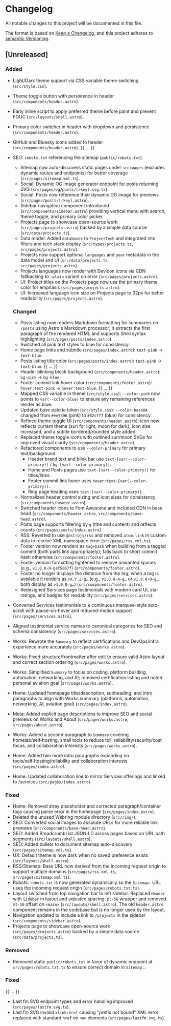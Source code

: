 # Changelog
All notable changes to this project will be documented in this file.

The format is based on [Keep a Changelog](https://keepachangelog.com/en/1.0.0/),
and this project adheres to [semantic Versioning](https://semver.org/spec/v2.0.0.html).

  ## [Unreleased]

  ### Added
- Light/Dark theme support via CSS variable theme switching (`src/style.css`).
- Theme toggle button with persistence in header (`src/components/header.astro`).
- Early inline script to apply preferred theme before paint and prevent FOUC (`src/layouts/shell.astro`).
- Primary color switcher in header with dropdown and persistence (`src/components/header.astro`).
- GitHub and Bluesky icons added to header (`src/components/header.astro`).
{{ ... }}
- SEO: `robots.txt` referencing the sitemap (`public/robots.txt`).
  - Sitemap now auto-discovers static pages under `src/pages` (excludes dynamic routes and endpoints) for better coverage (`src/pages/sitemap.xml.ts`).
  - Social: Dynamic OG image generator endpoint for posts returning SVG (`src/pages/og/posts/[rkey].svg.ts`).
  - Social: Posts now reference their dynamic OG image for previews (`src/pages/posts/[rkey].astro`).
  - Sidebar navigation component introduced (`src/components/sidebar.astro`) providing vertical menu with search, theme toggle, and primary color picker.
  - Projects page to showcase open-source work (`src/pages/projects.astro`) backed by a simple data source (`src/data/projects.ts`).
  - Data model: Added `databases` to `ProjectTech` and integrated into filters and tech stack display (`src/types/projects.ts`, `src/pages/projects.astro`).
  - Projects now support optional `languages` and `year` metadata in the data model and UI (`src/data/projects.ts`, `src/pages/projects.astro`).
  - Projects languages now render with Devicon icons via CDN fallbacking to `-plain` variant on error (`src/pages/projects.astro`).
  - UI: Project titles on the Projects page now use the primary theme color for emphasis (`src/pages/projects.astro`).
  - UI: Increased language icon size on Projects page to 32px for better readability (`src/pages/projects.astro`).

  ### Changed
  - Posts listing now renders Markdown formatting for summaries on `/posts` using Astro's Markdown processor; it extracts the first paragraph of the rendered HTML and supports Shiki syntax highlighting (`src/pages/posts/index.astro`).
  - Switched all pink text styles to blue for consistency:
  - Home page links and subtitle (`src/pages/index.astro`): `text-pink` -> `text-blue`.
  - Posts listing title color (`src/pages/posts/index.astro`): `text-pink` -> `text-blue`.
{{ ... }}
  - Header blinking block background (`src/components/header.astro`): `bg-pink` -> `bg-blue`.
  - Footer commit link hover color (`src/components/footer.astro`): `hover:text-pink` -> `hover:text-blue`.
{{ ... }}
  - Mapped CSS variable in theme (`src/style.css`): `--color-pink` now points to `var(--color-blue)` to ensure any remaining references render as blue.
  - Updated base palette token (`src/style.css`): `--color-base0A` changed from `#ee5396` (pink) to `#82cfff` (blue) for consistency.
  - Refined theme toggle UI (`src/components/header.astro`): icon now reflects current theme (sun for light, moon for dark), icon size increased, and a subtle bordered/rounded style added.
  - Replaced theme toggle icons with outlined sun/moon SVGs for improved visual clarity (`src/components/header.astro`).
  - Refactored components to use `--color-primary` for primary text/background:
    - Header brand text and blink bar use `text-[var(--color-primary)]` / `bg-[var(--color-primary)]`.
    - Home and Posts pages use `text-[var(--color-primary)]` for titles/links.
    - Footer commit link hover uses `hover:text-[var(--color-primary)]`.
    - Ring page heading uses `text-[var(--color-primary)]`.
  - Normalized header control sizing and icon sizes for consistency (`src/components/header.astro`).
  - Switched header icons to Font Awesome and included CDN in base head (`src/components/header.astro`, `src/components/base-head.astro`).
  - Posts page supports filtering by `q` (title and content) and reflects counts (`src/pages/posts/index.astro`).
  - RSS: Reverted to use `@astrojs/rss` and removed `atom:link` in custom data to resolve XML namespace error (`src/pages/rss.xml.ts`).
  - Footer version now renders as `tag+hash` when building from a tagged commit (both parts link appropriately); falls back to short commit hash otherwise (`src/components/footer.astro`).
  - Footer version formatting tightened to remove unwanted spaces (e.g., `v1.0.0-0-gef5067f`) (`src/components/footer.astro`).
  - Footer no longer displays the distance from the tag; when a tag is available it renders as `vX.Y.Z-g…` (e.g., `v1.0.0-4-g…` or `v1.0.0-0-g…` both display as `v1.0.0-g…`) (`src/components/footer.astro`).
  - Redesigned Services page testimonials with modern card UI, star ratings, and badges for readability (`src/pages/services.astro`).
 - Converted Services testimonials to a continuous marquee-style auto-scroll with pause-on-hover and reduced-motion support (`src/pages/services.astro`).
 - Aligned testimonial service names to canonical categories for SEO and schema consistency (`src/pages/services.astro`).
- Works: Rewrote the `Summary` to reflect certifications and DevOps/infra experience more accurately (`src/pages/works.astro`).
- Works: Fixed structure/frontmatter after edit to ensure valid Astro layout and correct section ordering (`src/pages/works.astro`).
- Works: Simplified `Summary` to focus on coding, platform building, automation, networking, and AI; removed certification listing and noted personal aviation goal (`src/pages/works.astro`).
- Home: Updated homepage title/description, subheading, and intro paragraphs to align with Works summary (platforms, automation, networking, AI, aviation goal) (`src/pages/index.astro`).
- Meta: Added explicit page descriptions to improve SEO and social previews on Works and About (`src/pages/works.astro`, `src/pages/about.astro`).
- Works: Added a second paragraph to `Summary` covering homelab/self‑hosting, small tools to reduce toil, reliability/security/cost focus, and collaboration interests (`src/pages/works.astro`).
- Home: Added two more intro paragraphs expanding on tools/self‑hosting/reliability and collaboration interests (`src/pages/index.astro`).
- Home: Updated collaboration line to mirror Services offerings and linked to /services (`src/pages/index.astro`).

### Fixed
- Home: Removed stray placeholder and corrected paragraph/container tags causing parse error in the homepage (`src/pages/index.astro`).
- Deleted the unused Webring module directory (`src/ring/`).
- SEO: Converted social images to absolute URLs for more reliable link previews (`src/components/base-head.astro`).
- SEO: Added BreadcrumbList JSON‑LD across pages based on URL path segments (`src/layouts/shell.astro`).
- SEO: Added bullets to document sitemap auto-discovery (`src/pages/sitemap.xml.ts`).
 - UX: Default theme is now dark when no saved preference exists (`src/layouts/shell.astro`).
 - RSS/Sitemap: Base URL now derived from the incoming request origin to support multiple domains (`src/pages/rss.xml.ts`, `src/pages/sitemap.xml.ts`).
  - Robots: `robots.txt` is now generated dynamically so the `Sitemap:` URL uses the incoming request origin (`src/pages/robots.txt.ts`).
  - Layout switched from top navigation bar to left sidebar. Replaced `Header` with `Sidebar` in layout and adjusted spacing: `pl-56` wrapper and removed `mt-10` offset on `<main>` (`src/layouts/shell.astro`). The old `header.astro` component remains in the codebase but is no longer used by the layout.
  - Navigation updated to include a link to `/projects` in the sidebar (`src/components/sidebar.astro`).
  - Projects page to showcase open-source work (`src/pages/projects.astro`) backed by a simple data source (`src/data/projects.ts`).

### Removed
 - Removed static `public/robots.txt` in favor of dynamic endpoint at `src/pages/robots.txt.ts` to ensure correct domain in `Sitemap:`.

### Fixed
{{ ... }}
- Last.fm SVG endpoint types and error handling improved (`src/pages/lastfm.svg.ts`).
 - Last.fm SVG invalid `xlink:href` causing "prefix not bound" XML error replaced with standard `href` on `<a>` elements (`src/pages/lastfm.svg.ts`).
